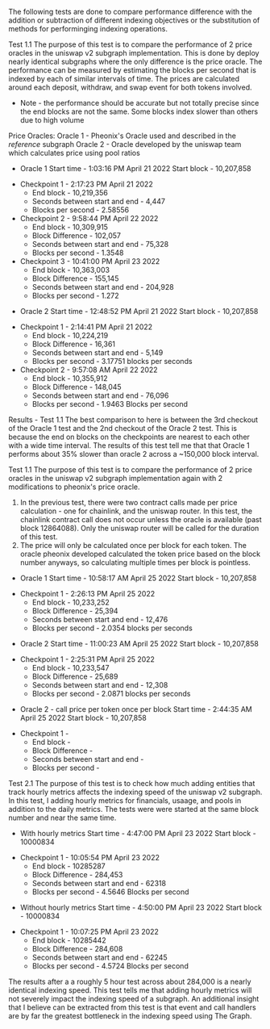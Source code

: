 The following tests are done to compare performance difference with the addition or subtraction of different indexing objectives or the substitution of methods for performinging indexing operations.

Test 1.1
The purpose of this test is to compare the performance of 2 price oracles in the uniswap v2 subgraph implementation. This is done by deploy nearly identical subgraphs where the only difference is the price oracle.
The performance can be measured by estimating the blocks per second that is indexed by each of similar intervals of time. The prices are calculated around each deposit, withdraw, and swap event for both tokens involved.

- Note - the performance should be accurate but not totally precise since the end blocks are not the same. Some blocks index slower than others due to high volume

Price Oracles:
Oracle 1 - Pheonix's Oracle used and described in the _reference_ subgraph
Oracle 2 - Oracle developed by the uniswap team which calculates price using pool ratios

- Oracle 1
  Start time - 1:03:16 PM April 21 2022
  Start block - 10,207,858

* Checkpoint 1 - 2:17:23 PM April 21 2022
  - End block - 10,219,356
  - Seconds between start and end - 4,447
  - Blocks per second - 2.58556
* Checkpoint 2 - 9:58:44 PM April 22 2022
  - End block - 10,309,915
  - Block Difference - 102,057
  - Seconds between start and end - 75,328
  - Blocks per second - 1.3548
* Checkpoint 3 - 10:41:00 PM April 23 2022
  - End block - 10,363,003
  - Block Difference - 155,145
  - Seconds between start and end - 204,928
  - Blocks per second - 1.272

- Oracle 2
  Start time - 12:48:52 PM April 21 2022
  Start block - 10,207,858

* Checkpoint 1 - 2:14:41 PM April 21 2022
  - End block - 10,224,219
  - Block Difference - 16,361
  - Seconds between start and end - 5,149
  - Blocks per second - 3.17751 blocks per seconds
* Checkpoint 2 - 9:57:08 AM April 22 2022
  - End block - 10,355,912
  - Block Difference - 148,045
  - Seconds between start and end - 76,096
  - Blocks per second - 1.9463 Blocks per second

Results - Test 1.1
The best comparison to here is between the 3rd checkout of the Oracle 1 test and the 2nd checkout of the Oracle 2 test. This is because the end on blocks on the checkpoints are nearest to each other with a wide time interval. The results of this test tell me that that Oracle 1 performs about 35% slower than oracle 2 across a ~150,000 block interval.

Test 1.1
The purpose of this test is to compare the performance of 2 price oracles in the uniswap v2 subgraph implementation again with 2 modifications to pheonix's price oracle.

1. In the previous test, there were two contract calls made per price calculation - one for chainlink, and the uniswap router. In this test, the chainlink contract call does not occur unless the oracle is available (past block 12864088). Only the uniswap router will be called for the duration of this test.
2. The price will only be calculated once per block for each token. The oracle pheonix developed calculated the token price based on the block number anyways, so calculating multiple times per block is pointless.

- Oracle 1
  Start time - 10:58:17 AM April 25 2022
  Start block - 10,207,858

* Checkpoint 1 - 2:26:13 PM April 25 2022
  - End block - 10,233,252
  - Block Difference - 25,394
  - Seconds between start and end - 12,476
  - Blocks per second - 2.0354 blocks per seconds

- Oracle 2
  Start time - 11:00:23 AM April 25 2022
  Start block - 10,207,858

* Checkpoint 1 - 2:25:31 PM April 25 2022
  - End block - 10,233,547
  - Block Difference - 25,689
  - Seconds between start and end - 12,308
  - Blocks per second - 2.0871 blocks per seconds

- Oracle 2 - call price per token once per block
  Start time - 2:44:35 AM April 25 2022
  Start block - 10,207,858

* Checkpoint 1 -
  - End block -
  - Block Difference -
  - Seconds between start and end -
  - Blocks per second -

Test 2.1
The purpose of this test is to check how much adding entities that track hourly metrics affects the indexing speed of the uniswap v2 subgraph. In this test, I adding hourly metrics for financials, usaage, and pools in addition to the daily metrics. The tests were were started at the same block number and near the same time.

- With hourly metrics
  Start time - 4:47:00 PM April 23 2022
  Start block - 10000834

* Checkpoint 1 - 10:05:54 PM April 23 2022
  - End block - 10285287
  - Block Difference - 284,453
  - Seconds between start and end - 62318
  - Blocks per second - 4.5646 Blocks per second

- Without hourly metrics
  Start time - 4:50:00 PM April 23 2022
  Start block - 10000834

* Checkpoint 1 - 10:07:25 PM April 23 2022
  - End block - 10285442
  - Block Difference - 284,608
  - Seconds between start and end - 62245
  - Blocks per second - 4.5724 Blocks per second

The results after a a roughly 5 hour test across about 284,000 is a nearly identical indexing speed. This test tells me that adding hourly metrics will not severely impact the indexing speed of a subgraph. An additional insight that I believe can be extracted from this test is that event and call handlers are by far the greatest bottleneck in the indexing speed using The Graph.
